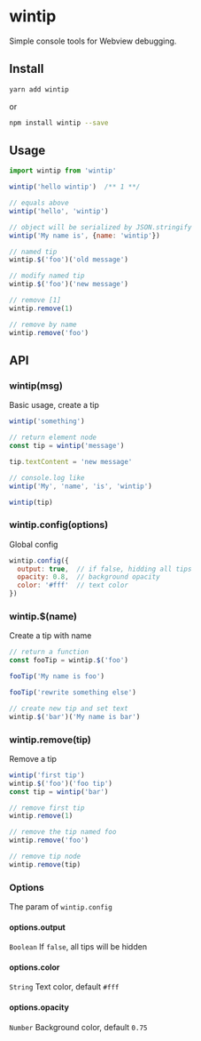 # wintip

Simple console tools for Webview debugging.

## Install

```bash
yarn add wintip
```

or

```bash
npm install wintip --save
```

## Usage

```javascript
import wintip from 'wintip'

wintip('hello wintip')  /** 1 **/

// equals above
wintip('hello', 'wintip')

// object will be serialized by JSON.stringify
wintip('My name is', {name: 'wintip'})

// named tip
wintip.$('foo')('old message')

// modify named tip
wintip.$('foo')('new message')

// remove [1]
wintip.remove(1)

// remove by name
wintip.remove('foo')
```

## API

### wintip(msg)

Basic usage, create a tip
```javascript
wintip('something')

// return element node
const tip = wintip('message')

tip.textContent = 'new message'

// console.log like
wintip('My', 'name', 'is', 'wintip')

wintip(tip)
```

### wintip.config(options)

Global config

```javascript
wintip.config({
  output: true,  // if false, hidding all tips
  opacity: 0.8,  // background opacity
  color: '#fff'  // text color
})
```

### wintip.$(name)

Create a tip with  name

```javascript
// return a function
const fooTip = wintip.$('foo')

fooTip('My name is foo')

fooTip('rewrite something else')

// create new tip and set text
wintip.$('bar')('My name is bar')
```

### wintip.remove(tip)

Remove a tip

```javascript
wintip('first tip')
wintip.$('foo')('foo tip')
const tip = wintip('bar')

// remove first tip
wintip.remove(1)

// remove the tip named foo
wintip.remove('foo')

// remove tip node
wintip.remove(tip)
```

### Options

The param of `wintip.config`

#### options.output

`Boolean` If `false`, all tips will be hidden

#### options.color

`String` Text color, default `#fff`


#### options.opacity

`Number` Background color, default `0.75`


